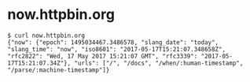 # now.httpbin.org

    $ curl now.httpbin.org
    {"now": {"epoch": 1495034467.3486578, "slang_date": "today", "slang_time": "now", "iso8601": "2017-05-17T15:21:07.348658Z", "rfc2822": "Wed, 17 May 2017 15:21:07 GMT", "rfc3339": "2017-05-17T15:21:07.34Z"}, "urls": ["/", "/docs", "/when/:human-timestamp", "/parse/:machine-timestamp"]}
